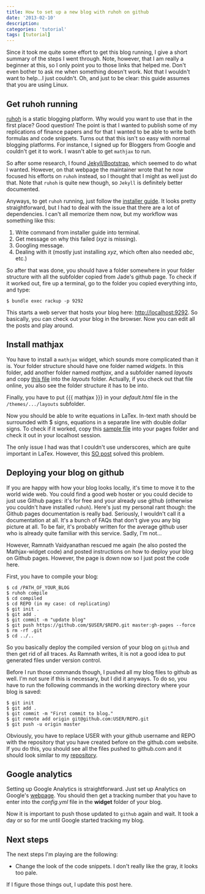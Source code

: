 ```yaml
---
title: How to set up a new blog with ruhoh on github
date: '2013-02-10'
description:
categories: 'tutorial'
tags: [tutorial]
---
```


Since it took me quite some effort to get this blog running, I give a short summary of the steps I went through. Note, however, that I am really a beginner at this, so I only point you to those links that helped me. Don't even bother to ask me when something doesn't work. Not that I wouldn't want to help...I just couldn't. Oh, and just to be clear: this guide assumes that you are using Linux.

Get ruhoh running
-------------------------

[ruhoh](http://ruhoh.com/) is a static blogging platform. Why would you want to use that in the first place? Good question! The point is that I wanted to publish some of my replications of finance papers and for that I wanted to be able to write both formulas and code snippets. Turns out that this isn't so easy with normal blogging platforms. For instance, I signed up for Bloggers from Google and couldn't get it to work. I wasn't able to get `mathjax` to run.

So after some research, I found [Jekyll/Bootstrap](http://jekyllbootstrap.com/), which seemed to do what I wanted. However, on that webpage the maintainer wrote that he now focused his efforts on `ruhoh` instead, so I thought that I might as well just do that. Note that `ruhoh` is quite new though, so `Jekyll` is definitely better documented.

Anyways, to get `ruhoh` running, just follow the [installer guide](https://github.com/ruhoh/blog/tree/2.0.alpha#readme). It looks pretty straightforward, but I had to deal with the issue that there are a lot of dependencies. I can't all memorize them now, but my workflow was something like this:

1. Write command from installer guide into terminal.
2. Get message on why this failed (*xyz* is missing).
3. Googling message.
4. Dealing with it (mostly just installing *xyz*, which often also needed *abc*, etc.)

So after that was done, you should have a folder somewhere in your  folder structure with all the subfolder copied from Jade's github page. To check if it worked out, fire up a terminal, go to the folder you copied everything into, and type:

```
$ bundle exec rackup -p 9292
```

This starts a web server that hosts your blog here: [http://localhost:9292](http://localhost:9292). So basically, you can check out your blog in the browser. Now you can edit all the posts and play around.

Install mathjax
-------------------------

You have to install a `mathjax` widget, which sounds more complicated than it is. Your folder structure should have one folder named *widgets*. In this folder, add another folder named *mathjax*, and a subfolder named *layouts* and copy [this file](https://github.com/ramnathv/ramnathv.ruhoh.com/blob/master/widgets/mathjax/layouts/mathjax.html) into the *layouts* folder. Actually, if you check out that file online, you also see the folder structure it has to be into.

Finally, you have to put \{\{\{ mathjax \}\}\} in your *default.html* file in the `/themes/.../layouts` subfolder. 

Now you should be able to write equations in LaTex. In-text math should be surrounded with $ signs, equations in a separate line with double dollar signs. To check if it worked, copy this [sample file](https://gist.github.com/plusjade/2699636) into your pages folder and check it out in your localhost session. 

The only issue I had was that I couldn't use underscores, which are quite important in LaTex. However, this [SO post](http://stackoverflow.com/questions/10438937/is-there-a-markdown-parser-supported-on-jekyll-that-plays-nicely-with-mathjax) solved this problem.

Deploying your blog on github
-------------------------

If you are happy with how your blog looks locally, it's time to move it to the world wide web. You could find a good web hoster or you could decide to just use Github pages: it's for free and your already use github (otherwise you couldn't have installed `ruhoh`). Here's just my personal rant though: the Github pages documentation is really bad. Seriously, I wouldn't call it a documentation at all. It's a bunch of FAQs that don't give you any big picture at all. To be fair, it's probably written for the average github user who is already quite familiar with this service. Sadly, I'm not...

However, Ramnath Vaidyanathan rescued me again (he also posted the Mathjax-widget code) and posted instructions on how to deploy your blog on Github pages. However, the page is down now so I just post the code here.

First, you have to compile your blog:

    $ cd /PATH_OF_YOUR_BLOG
    $ ruhoh compile
    $ cd compiled
    $ cd REPO (in my case: cd replicating)
    $ git init .
    $ git add .
    $ git commit -m "update blog"
    $ git push https://github.com/$USER/$REPO.git master:gh-pages --force
    $ rm -rf .git
    $ cd ../..
    
So you basically deploy the compiled version of your blog on `github` and then get rid of all traces. As Ramnath writes, it is not a good idea to put generated files under version control.

Before I run those commands though, I pushed all my blog files to github as well. I'm not sure if this is necessary, but I did it anyways. To do so, you have to run the following commands in the working directory where your blog is saved:

    $ git init
    $ git add .
    $ git commit -m "First commit to blog."
    $ git remote add origin git@github.com:USER/REPO.git
    $ git push -u origin master
  
Obviously, you have to replace USER with your github username and REPO with the repository that you have created before on the github.com website. If you do this, you should see all the files pushed to github.com and it should look similar to my [repository](https://github.com/christophj).

Google analytics
-------------------------

Setting up Google Analytics is straightforward. Just set up Analytics on Google's [webpage](google.com/analytics). You should then get a tracking number that you have to enter into the *config.yml* file in the **widget** folder of your blog. 

Now it is important to push those updated to `github` again and wait. It took a day or so for me until Google started tracking my blog.

Next steps
-------------------------

The next steps I'm playing are the following:

* Change the look of the code snippets. I don't really like the gray, it looks too pale.

If I figure those things out, I update this post here.

